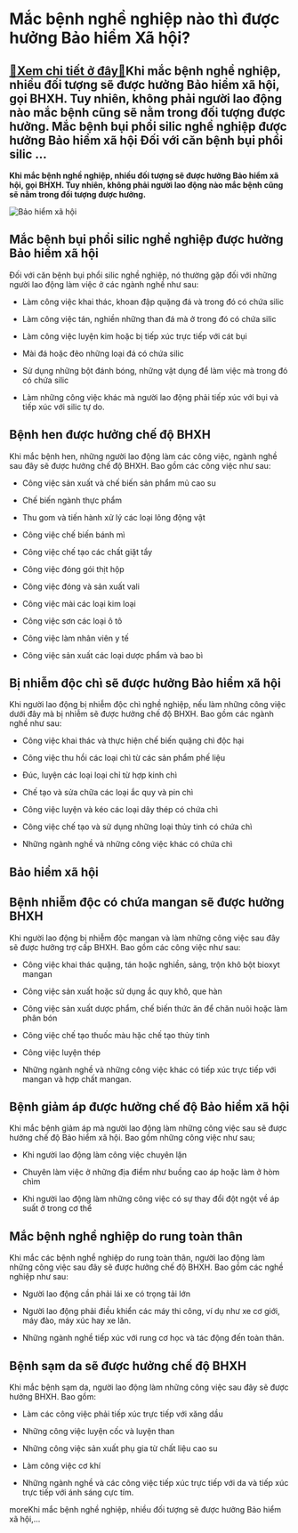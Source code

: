 Mắc bệnh nghề nghiệp nào thì được hưởng Bảo hiểm Xã hội?
========================================================

[:gift:Xem chi tiết ở đây:gift:](https://hddtvn.com/mac-benh-nghe-nghiep-nao-thi-duoc-huong-bao-hiem-xa-hoi/)Khi mắc bệnh nghề nghiệp, nhiều đối tượng sẽ được hưởng Bảo hiểm xã hội, gọi BHXH. Tuy nhiên, không phải người lao động nào mắc bệnh cũng sẽ nằm trong đối tượng được hưởng. Mắc bệnh bụi phổi silic nghề nghiệp được hưởng Bảo hiểm xã hội Đối với căn bệnh bụi phổi silic …
-----------------------------------------------------------------------------------------------------------------------------------------------------------------------------------------------------------------------------------------------------------------------------

**Khi mắc bệnh nghề nghiệp, nhiều đối tượng sẽ được hưởng Bảo hiểm xã hội, gọi BHXH. Tuy nhiên, không phải người lao động nào mắc bệnh cũng sẽ nằm trong đối tượng được hưởng.**


![Bảo hiểm xã hội](https://hddtvn.com/wp-content/uploads/2021/01/work-1.jpg "Bảo hiểm xã hội")


Mắc bệnh bụi phổi silic nghề nghiệp được hưởng Bảo hiểm xã hội
--------------------------------------------------------------


Đối với căn bệnh bụi phổi silic nghề nghiệp, nó thường gặp đối với những người lao động làm việc ở các ngành nghề như sau:




* Làm công việc khai thác, khoan đập quặng đá và trong đó có chứa silic

* Làm công việc tán, nghiền những than đá mà ở trong đó có chứa silic

* Làm công việc luyện kim hoặc bị tiếp xúc trực tiếp với cát bụi

* Mài đá hoặc đẽo những loại đá có chứa silic

* Sử dụng những bột đánh bóng, những vật dụng để làm việc mà trong đó có chứa silic

* Làm những công việc khác mà người lao động phải tiếp xúc với bụi và tiếp xúc với silic tự do.



Bệnh hen được hưởng chế độ BHXH
-------------------------------


Khi mắc bệnh hen, những người lao động làm các công việc, ngành nghề sau đây sẽ được hưởng chế độ BHXH. Bao gồm các công việc như sau:




* Công việc sản xuất và chế biến sản phẩm mủ cao su

* Chế biến ngành thực phẩm

* Thu gom và tiến hành xử lý các loại lông động vật

* Công việc chế biến bánh mì

* Công việc chế tạo các chất giặt tẩy

* Công việc đóng gói thịt hộp

* Công việc đóng và sản xuất vali

* Công việc mài các loại kim loại

* Công việc sơn các loại ô tô

* Công việc làm nhân viên y tế

* Công việc sản xuất các loại dược phẩm và bao bì



Bị nhiễm độc chì sẽ được hưởng Bảo hiểm xã hội
----------------------------------------------


Khi người lao động bị nhiễm độc chì nghề nghiệp, nếu làm những công việc dưới đây mà bị nhiễm sẽ được hưởng chế độ BHXH. Bao gồm các ngành nghề như sau:




* Công việc khai thác và thực hiện chế biến quặng chì độc hại

* Công việc thu hồi các loại chì từ các sản phẩm phế liệu

* Đúc, luyện các loại loại chỉ từ hợp kinh chì

* Chế tạo và sửa chữa các loại ắc quy và pin chì

* Công việc luyện và kéo các loại dây thép có chứa chì

* Công việc chế tạo và sử dụng những loại thủy tinh có chứa chì

* Những ngành nghề và những công việc khác có chứa chì



Bảo hiểm xã hội
---------------


Bệnh nhiễm độc có chứa mangan sẽ được hưởng BHXH
------------------------------------------------


Khi người lao động bị nhiễm độc mangan và làm những công việc sau đây sẽ được hưởng trợ cấp BHXH. Bao gồm các công việc như sau:




* Công việc khai thác quặng, tán hoặc nghiền, sảng, trộn khô bột bioxyt mangan

* Công việc sản xuất hoặc sử dụng ắc quy khô, que hàn

* Công việc sản xuất dược phẩm, chế biến thức ăn để chăn nuôi hoặc làm phân bón

* Công việc chế tạo thuốc màu hặc chế tạo thủy tinh

* Công việc luyện thép

* Những ngành nghề và những công việc khác có tiếp xúc trực tiếp với mangan và hợp chất mangan.



Bệnh giảm áp được hưởng chế độ Bảo hiểm xã hội
----------------------------------------------


Khi mắc bệnh giảm áp mà người lao động làm những công việc sau sẽ được hưởng chế độ Bảo hiểm xã hội. Bao gồm những công việc như sau;




* Khi người lao động làm công việc chuyên lặn

* Chuyên làm việc ở những địa điểm như buồng cao áp hoặc làm ở hòm chìm

* Khi người lao động làm những công việc có sự thay đổi đột ngột về áp suất ở trong cơ thể



Mắc bệnh nghề nghiệp do rung toàn thân
--------------------------------------


Khi mắc các bệnh nghề nghiệp do rung toàn thân, người lao động làm những công việc sau đây sẽ được hưởng chế độ BHXH. Bao gồm các nghề nghiệp như sau:




* Người lao động cần phải lái xe có trọng tải lớn

* Người lao động phải điều khiển các máy thi công, ví dụ như xe cơ giới, máy đào, máy xúc hay xe lăn.

* Những ngành nghề tiếp xúc với rung cơ học và tác động đến toàn thân.



Bệnh sạm da sẽ được hưởng chế độ BHXH
-------------------------------------


Khi mắc bệnh sạm da, người lao động làm những công việc sau đây sẽ được hưởng BHXH. Bao gồm:




* Làm các công việc phải tiếp xúc trực tiếp với xăng dầu

* Những công việc luyện cốc và luyện than

* Những công việc sản xuất phụ gia từ chất liệu cao su

* Làm công việc cơ khí

* Những ngành nghề và các công việc tiếp xúc trực tiếp với da và tiếp xúc trực tiếp với ánh sáng cực tím.



moreKhi mắc bệnh nghề nghiệp, nhiều đối tượng sẽ được hưởng Bảo hiểm xã hội,…

